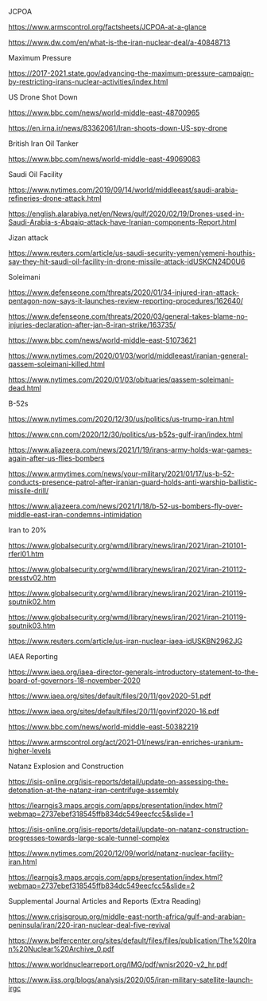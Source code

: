 JCPOA

https://www.armscontrol.org/factsheets/JCPOA-at-a-glance

https://www.dw.com/en/what-is-the-iran-nuclear-deal/a-40848713

Maximum Pressure

https://2017-2021.state.gov/advancing-the-maximum-pressure-campaign-by-restricting-irans-nuclear-activities/index.html

US Drone Shot Down

https://www.bbc.com/news/world-middle-east-48700965

https://en.irna.ir/news/83362061/Iran-shoots-down-US-spy-drone

British Iran Oil Tanker

https://www.bbc.com/news/world-middle-east-49069083

Saudi Oil Facility

https://www.nytimes.com/2019/09/14/world/middleeast/saudi-arabia-refineries-drone-attack.html

https://english.alarabiya.net/en/News/gulf/2020/02/19/Drones-used-in-Saudi-Arabia-s-Abqaiq-attack-have-Iranian-components-Report.html

Jizan attack

https://www.reuters.com/article/us-saudi-security-yemen/yemeni-houthis-say-they-hit-saudi-oil-facility-in-drone-missile-attack-idUSKCN24D0U6

Soleimani

https://www.defenseone.com/threats/2020/01/34-injured-iran-attack-pentagon-now-says-it-launches-review-reporting-procedures/162640/

https://www.defenseone.com/threats/2020/03/general-takes-blame-no-injuries-declaration-after-jan-8-iran-strike/163735/

https://www.bbc.com/news/world-middle-east-51073621

https://www.nytimes.com/2020/01/03/world/middleeast/iranian-general-qassem-soleimani-killed.html

https://www.nytimes.com/2020/01/03/obituaries/qassem-soleimani-dead.html

B-52s

https://www.nytimes.com/2020/12/30/us/politics/us-trump-iran.html

https://www.cnn.com/2020/12/30/politics/us-b52s-gulf-iran/index.html

https://www.aljazeera.com/news/2021/1/19/irans-army-holds-war-games-again-after-us-flies-bombers

https://www.armytimes.com/news/your-military/2021/01/17/us-b-52-conducts-presence-patrol-after-iranian-guard-holds-anti-warship-ballistic-missile-drill/

https://www.aljazeera.com/news/2021/1/18/b-52-us-bombers-fly-over-middle-east-iran-condemns-intimidation

Iran to 20%

https://www.globalsecurity.org/wmd/library/news/iran/2021/iran-210101-rferl01.htm

https://www.globalsecurity.org/wmd/library/news/iran/2021/iran-210112-presstv02.htm

https://www.globalsecurity.org/wmd/library/news/iran/2021/iran-210119-sputnik02.htm

https://www.globalsecurity.org/wmd/library/news/iran/2021/iran-210119-sputnik03.htm

https://www.reuters.com/article/us-iran-nuclear-iaea-idUSKBN2962JG

IAEA Reporting

https://www.iaea.org/iaea-director-generals-introductory-statement-to-the-board-of-governors-18-november-2020

https://www.iaea.org/sites/default/files/20/11/gov2020-51.pdf

https://www.iaea.org/sites/default/files/20/11/govinf2020-16.pdf

https://www.bbc.com/news/world-middle-east-50382219

https://www.armscontrol.org/act/2021-01/news/iran-enriches-uranium-higher-levels

Natanz Explosion and Construction

https://isis-online.org/isis-reports/detail/update-on-assessing-the-detonation-at-the-natanz-iran-centrifuge-assembly

https://learngis3.maps.arcgis.com/apps/presentation/index.html?webmap=2737ebef318545ffb834dc549eecfcc5&slide=1

https://isis-online.org/isis-reports/detail/update-on-natanz-construction-progresses-towards-large-scale-tunnel-complex

https://www.nytimes.com/2020/12/09/world/natanz-nuclear-facility-iran.html

https://learngis3.maps.arcgis.com/apps/presentation/index.html?webmap=2737ebef318545ffb834dc549eecfcc5&slide=2

Supplemental Journal Articles and Reports (Extra Reading)

https://www.crisisgroup.org/middle-east-north-africa/gulf-and-arabian-peninsula/iran/220-iran-nuclear-deal-five-revival

https://www.belfercenter.org/sites/default/files/files/publication/The%20Iran%20Nuclear%20Archive_0.pdf

https://www.worldnuclearreport.org/IMG/pdf/wnisr2020-v2_hr.pdf

https://www.iiss.org/blogs/analysis/2020/05/iran-military-satellite-launch-irgc
